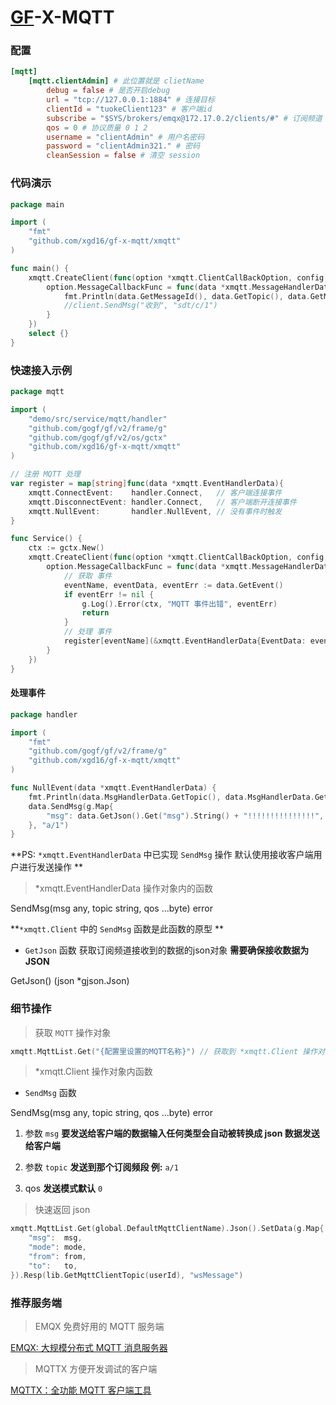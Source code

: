 # [GF](https://goframe.org/pages/viewpage.action?pageId=1114119)-X-MQTT

### 配置

```toml 
[mqtt]
    [mqtt.clientAdmin] # 此位置就是 clietName
        debug = false # 是否开启debug 
        url = "tcp://127.0.0.1:1884" # 连接目标
        clientId = "tuokeClient123" # 客户端id
        subscribe = "$SYS/brokers/emqx@172.17.0.2/clients/#" # 订阅频道 无需订阅 写 false
        qos = 0 # 协议质量 0 1 2
        username = "clientAdmin" # 用户名密码
        password = "clientAdmin321." # 密码
        cleanSession = false # 清空 session
```
### 代码演示
```go
package main

import (
    "fmt"
    "github.com/xgd16/gf-x-mqtt/xmqtt"
)

func main() {
    xmqtt.CreateClient(func(option *xmqtt.ClientCallBackOption, config *xmqtt.Config) {
        option.MessageCallbackFunc = func(data *xmqtt.MessageHandlerData) {
            fmt.Println(data.GetMessageId(), data.GetTopic(), data.GetMsg())
            //client.SendMsg("收到", "sdt/c/1")
        }
    })
    select {}
}
```

### 快速接入示例

```go
package mqtt

import (
    "demo/src/service/mqtt/handler"
    "github.com/gogf/gf/v2/frame/g"
    "github.com/gogf/gf/v2/os/gctx"
    "github.com/xgd16/gf-x-mqtt/xmqtt"
)

// 注册 MQTT 处理
var register = map[string]func(data *xmqtt.EventHandlerData){
    xmqtt.ConnectEvent:    handler.Connect,   // 客户端连接事件
    xmqtt.DisconnectEvent: handler.Connect,   // 客户端断开连接事件
    xmqtt.NullEvent:       handler.NullEvent, // 没有事件时触发
}

func Service() {
    ctx := gctx.New()
    xmqtt.CreateClient(func(option *xmqtt.ClientCallBackOption, config *xmqtt.Config) {
        option.MessageCallbackFunc = func(data *xmqtt.MessageHandlerData) {
            // 获取 事件
            eventName, eventData, eventErr := data.GetEvent()
            if eventErr != nil {
                g.Log().Error(ctx, "MQTT 事件出错", eventErr)
                return
            }
            // 处理 事件
            register[eventName](&xmqtt.EventHandlerData{EventData: eventData, MsgHandlerData: data})
        }
    })
}

```

#### 处理事件

```go
package handler

import (
    "fmt"
    "github.com/gogf/gf/v2/frame/g"
    "github.com/xgd16/gf-x-mqtt/xmqtt"
)

func NullEvent(data *xmqtt.EventHandlerData) {
    fmt.Println(data.MsgHandlerData.GetTopic(), data.MsgHandlerData.GetMsg())
    data.SendMsg(g.Map{
        "msg": data.GetJson().Get("msg").String() + "!!!!!!!!!!!!!!!",
    }, "a/1")
}
```

**PS: ``*xmqtt.EventHandlerData`` 中已实现 ``SendMsg``  操作 默认使用接收客户端用户进行发送操作 **

> *xmqtt.EventHandlerData 操作对象内的函数

SendMsg(msg any, topic string, qos ...byte) error 

**``*xmqtt.Client`` 中的 ``SendMsg`` 函数是此函数的原型 **

- ``GetJson`` 函数 获取订阅频道接收到的数据的json对象 **需要确保接收数据为 JSON**

GetJson() (json *gjson.Json)

### 细节操作

> 获取 ``MQTT`` 操作对象

```go
xmqtt.MqttList.Get("{配置里设置的MQTT名称}") // 获取到 *xmqtt.Client 操作对象
```

> *xmqtt.Client 操作对象内函数

- ``SendMsg`` 函数

SendMsg(msg any, topic string, qos ...byte) error

1. 参数 ``msg`` **要发送给客户端的数据输入任何类型会自动被转换成 json 数据发送给客户端**
2. 参数 ``topic`` **发送到那个订阅频段 例:** ``a/1``

3. qos **发送模式默认** ``0``

> 快速返回 json

```go
xmqtt.MqttList.Get(global.DefaultMqttClientName).Json().SetData(g.Map{
	"msg":  msg,
	"mode": mode,
	"from": from,
	"to":   to,
}).Resp(lib.GetMqttClientTopic(userId), "wsMessage")
```

### 推荐服务端

> EMQX 免费好用的 MQTT 服务端

[EMQX: 大规模分布式 MQTT 消息服务器](https://www.emqx.io/zh)

> MQTTX 方便开发调试的客户端

[MQTTX：全功能 MQTT 客户端工具](https://mqttx.app/zh)

